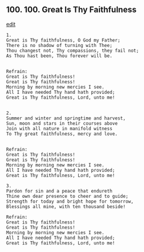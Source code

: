 
## 100.  100. Great Is Thy Faithfulness
[edit](https://docs.google.com/document/d/1E_zxJLqpLzIP95GXPV1MvpTOKVhiz4SI/edit?mode=html)






    1.
    Great is Thy faithfulness, O God my Father;
    There is no shadow of turning with Thee;
    Thou changest not, Thy compassions, they fail not;
    As Thou hast been, Thou forever will be.


    Refrain:
    Great is Thy faithfulness!
    Great is Thy faithfulness!
    Morning by morning new mercies I see.
    All I have needed Thy hand hath provided;
    Great is Thy faithfulness, Lord, unto me!


    2.
    Summer and winter and springtime and harvest,
    Sun, moon and stars in their courses above
    Join with all nature in manifold witness
    To Thy great faithfulness, mercy and love.


    Refrain:
    Great is Thy faithfulness!
    Great is Thy faithfulness!
    Morning by morning new mercies I see.
    All I have needed Thy hand hath provided;
    Great is Thy faithfulness, Lord, unto me!

    3.
    Pardon for sin and a peace that endureth
    Thine own dear presence to cheer and to guide;
    Strength for today and bright hope for tomorrow,
    Blessings all mine, with ten thousand beside!

    Refrain:
    Great is Thy faithfulness!
    Great is Thy faithfulness!
    Morning by morning new mercies I see.
    All I have needed Thy hand hath provided;
    Great is Thy faithfulness, Lord, unto me!

